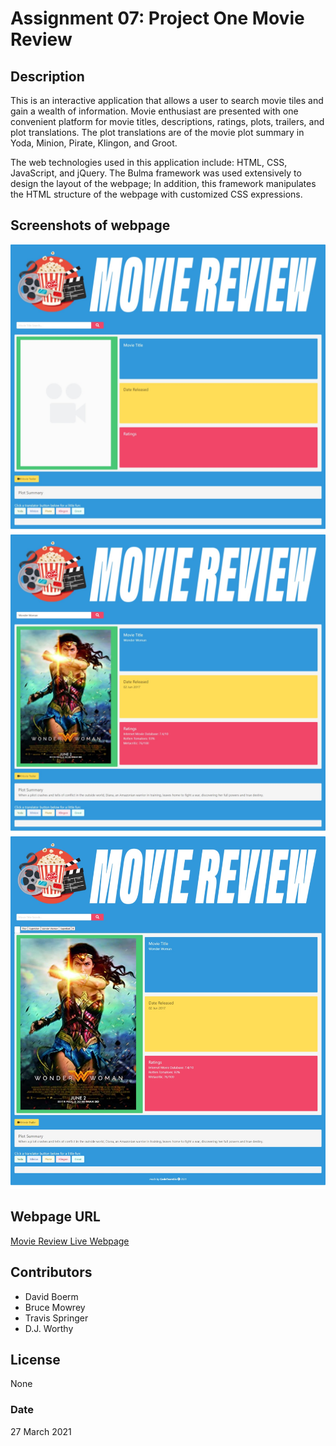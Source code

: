 # Assignment 07:  Project One  Movie Review

## Description
This is an interactive application that allows a user to search movie tiles and gain a wealth of information.  Movie enthusiast are presented with one convenient platform for movie titles, descriptions, ratings, plots, trailers, and plot translations.  The plot translations are of the movie plot summary in Yoda, Minion, Pirate, Klingon, and Groot.

The web technologies used in this application include:  HTML, CSS, JavaScript, and jQuery.  The Bulma framework was used extensively to design the layout of the webpage; In addition, this framework manipulates the HTML structure of the webpage with customized CSS expressions.  

## Screenshots of webpage

![Movie Reviews Before Use](./assets/images/movie_review_page.jpeg)
![Active Movie Search](./assets/images/movie_review_search_page.jpeg)
![Active Movie Search From Local Storage](./assets/images/movie_search_with_local_storage.jpeg)

## Webpage URL

[Movie Review Live Webpage]( https://)

## Contributors
- David Boerm
- Bruce Mowrey
- Travis Springer
- D.J. Worthy

## License
None

### Date
27 March 2021
